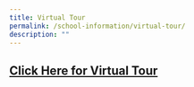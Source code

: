 ```yaml
---
title: Virtual Tour
permalink: /school-information/virtual-tour/
description: ""
---
```

## [Click Here for Virtual Tour](https://3d.vthere.sg/tour/smps)